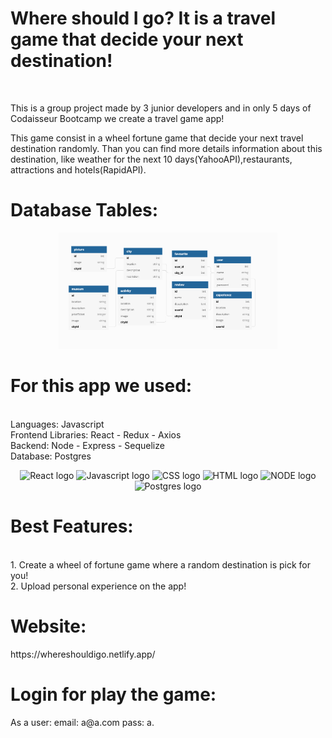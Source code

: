 <h1>Where should I go? It is a travel game that decide your next destination!</h1>
<br />
<p>This is a group project made by 3 junior developers and in only 5 days of Codaisseur Bootcamp we create a travel game app!</p>
<p>This game consist in a wheel fortune game that decide your next travel destination randomly.
Than you can find more details information about this destination, like weather for the next 10 days(YahooAPI),restaurants, attractions and hotels(RapidAPI).</p>

<h1>Database Tables:</h1>

<p align="center">
  <img src="./DBdiagram.png" width="350" title="Database">
</p>

<h1>For this app we used:</h1>
<br />
Languages: Javascript
<br />
Frontend Libraries: React - Redux - Axios
<br />
Backend: Node - Express - Sequelize
<br />
Database: Postgres

<p align="center">
    <img src="https://user-images.githubusercontent.com/31222514/149813755-3f74a208-1e4c-4d81-b848-1d4f1a18b969.png" width="8%" alt="React logo">
  <img src="https://user-images.githubusercontent.com/31222514/149812547-405716a0-b974-4da4-b749-f2b4a8adc1d8.png" width="8%" alt="Javascript logo">
  <img src="https://user-images.githubusercontent.com/31222514/149813532-e214a55c-9b91-4b71-bb17-0dcf18903f7a.png" width="8%" alt="CSS logo">
  <img src="https://user-images.githubusercontent.com/31222514/149814154-3de042e2-bccf-4f0e-8d0e-98a2dbcae7c0.png" width="8%" alt="HTML logo">
  <img src="https://user-images.githubusercontent.com/31222514/149943049-95f0909a-9c2b-4fae-bd04-647d531dd10d.png" width="8%" alt="NODE logo">
  <img src="https://user-images.githubusercontent.com/31222514/155521312-96e008ba-1d5e-409f-aaec-ca229ca275c6.jpeg" width="8%" alt="Postgres logo">

<div>
<h1>Best Features:</h1>
<br />
1. Create a wheel of fortune game where a random destination is pick for you!
<br />
2. Upload personal experience on the app!
</p>
</div>

<div>
<h1>Website:</h1>
 https://whereshouldigo.netlify.app/
</div>


<div>
<h1>Login for play the game:</h1>
<p> As a user: email: a@a.com pass: a.</p>
<br />
</div>
